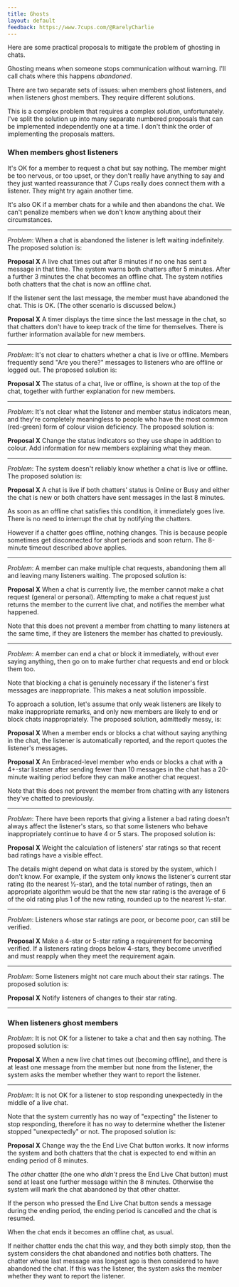 ```yaml
---
title: Ghosts
layout: default
feedback: https://www.7cups.com/@RarelyCharlie
---
```

Here are some practical proposals to mitigate the problem of ghosting in chats.

Ghosting means when someone stops communication without warning. I'll call chats where this happens *abandoned*.

There are two separate sets of issues: when members ghost listeners, and when listeners ghost members. They require different solutions.

This is a complex problem that requires a complex solution, unfortunately. I've split the solution up into many separate numbered proposals that can be implemented independently one at a time. I don't think the order of implementing the proposals matters.

### When members ghost listeners

It's OK for a member to request a chat but say nothing. The member might be too nervous, or too upset, or they don't really have anything to say and they just wanted reassurance that 7 Cups really does connect them with a listener. They might try again another time.

It's also OK if a member chats for a while and then abandons the chat. We can't penalize members when we don't know anything about their circumstances.

---

*Problem*: When a chat is abandoned the listener is left waiting indefinitely. The proposed solution is:

**Proposal X** A live chat times out after 8 minutes if no one has sent a message in that time. The system warns both chatters after 5 minutes. After a further 3 minutes the chat becomes an offline chat. The system notifies both chatters that the chat is now an offline chat.

If the listener sent the last message, the member must have abandoned the chat. This is OK. (The other scenario is discussed below.)

**Proposal X** A timer displays the time since the last message in the chat, so that chatters don't have to keep track of the time for themselves. There is further information available for new members.

---

*Problem*: It's not clear to chatters whether a chat is live or offline. Members frequently send "Are you there?" messages to listeners who are offline or logged out. The proposed solution is:

**Proposal X** The status of a chat, live or offline, is shown at the top of the chat, together with further explanation for new members.

---

*Problem*: It's not clear what the listener and member status indicators mean, and they're completely meaningless to people who have the most common (red-green) form of colour vision deficiency. The proposed solution is:

**Proposal X** Change the status indicators so they use shape in addition to colour. Add information for new members explaining what they mean.

---

*Problem*: The system doesn't reliably know whether a chat is live or offline. The proposed solution is:

**Proposal X** A chat is live if both chatters' status is Online or Busy and either the chat is new or both chatters have sent messages in the last 8 minutes.

As soon as an offline chat satisfies this condition, it immediately goes live. There is no need to interrupt the chat by notifying the chatters.

However if a chatter goes offline, nothing changes. This is because people sometimes get disconnected for short periods and soon return. The 8-minute timeout described above applies.

---

*Problem*: A member can make multiple chat requests, abandoning them all and leaving many listeners waiting. The proposed solution is:

**Proposal X** When a chat is currently live, the member cannot make a chat request (general or personal). Attempting to make a chat request just returns the member to the current live chat, and notifies the member what happened.

Note that this does not prevent a member from chatting to many listeners at the same time, if they are listeners the member has chatted to previously.

---

*Problem*: A member can end a chat or block it immediately, without ever saying anything, then go on to make further chat requests and end or block them too.

Note that blocking a chat is genuinely necessary if the listener's first messages are inappropriate. This makes a neat solution impossible.

To approach a solution, let's assume that only weak listeners are likely to make inappropriate remarks, and only new members are likely to end or block chats inappropriately. The proposed solution, admittedly messy, is:

**Proposal X** When a member ends or blocks a chat without saying anything in the chat, the listener is automatically reported, and the report quotes the listener's messages.

**Proposal X** An Embraced-level member who ends or blocks a chat with a 4+-star listener after sending fewer than 10 messages in the chat has a 20-minute waiting period before they can make another chat request.

Note that this does not prevent the member from chatting with any listeners they've chatted to previously.

---

*Problem*: There have been reports that giving a listener a bad rating doesn't always affect the listener's stars, so that some listeners who behave inappropriately continue to have 4 or 5 stars. The proposed solution is:

**Proposal X** Weight the calculation of listeners' star ratings so that recent bad ratings have a visible effect.

The details might depend on what data is stored by the system, which I don't know. For example, if the system only knows the listener's current star rating (to the nearest ½-star), and the total number of ratings, then an appropriate algorithm would be that the new star rating is the average of 6 of the old rating plus 1 of the new rating, rounded up to the nearest ½-star.

---

*Problem*: Listeners whose star ratings are poor, or become poor, can still be verified.

**Proposal X** Make a 4-star or 5-star rating a requirement for becoming verified. If a listeners rating drops below 4-stars, they become unverified and must reapply when they meet the requirement again.

---

*Problem*: Some listeners might not care much about their star ratings. The proposed solution is:

**Proposal X** Notify listeners of changes to their star rating.

---


### When listeners ghost members

*Problem*: It is not OK for a listener to take a chat and then say nothing. The proposed solution is:

**Proposal X** When a new live chat times out (becoming offline), and there is at least one message from the member but none from the listener, the system asks the member whether they want to report the listener.

---

*Problem*: It is not OK for a listener to stop responding unexpectedly in the middle of a live chat.

Note that the system currently has no way of "expecting" the listener to stop responding, therefore it has no way to determine whether the listener stopped "unexpectedly" or not. The proposed solution is:

**Proposal X** Change way the the End Live Chat button works. It now informs the system and both chatters that the chat is expected to end within an ending period of 8 minutes.

The *other* chatter (the one who *didn't* press the End Live Chat button) must send at least one further message within the 8 minutes. Otherwise the system will mark the chat abandoned by that other chatter.

If the person who pressed the End Live Chat button sends a message during the ending period, the ending period is cancelled and the chat is resumed.

When the chat ends it becomes an offline chat, as usual.

If neither chatter ends the chat this way, and they both simply stop, then the system considers the chat abandoned and notifies both chatters. The chatter whose last message was longest ago is then considered to have abandoned the chat. If this was the listener, the system asks the member whether they want to report the listener.

